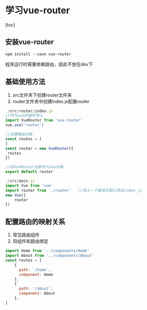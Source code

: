 # 学习vue-router

[toc]

## 安装vue-router

```
npm install --save vue-router
```

程序运行时需要依赖路由，因此不放在dev下



## 基础使用方法

1. src文件夹下创建router文件夹
2. router文件夹中创建index.js配置router

```js
./src/router/index.js
//作为vue的插件导入
import VueRouter from 'vue-router'
vue.use('router')

//创建路由对象
const routes = [
]
const router = new VueRouter({
 routes
})

//将VueRouter对象传入Vue对象
export default router
```



```js
./src/main.js
import Vue from 'vue'
import router from './router'	//导入一个路径式默认导出index.js
new Vue({
    router
})
```

## 配置路由的映射关系

1. 常见路由组件
2. 将组件和路由绑定

```js
import Home from '../components/Home'
import About from '../components/About'
const routes = [
    {
      path: '/home',
      component: Home
    },
    {      
      path: '/about',
      component: About
    },
]
```

## 
